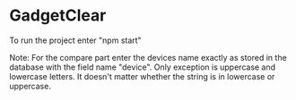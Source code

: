 # GadgetClear

To run the project enter "npm start"

Note:
For the compare part enter the devices name exactly as stored in the database with the field name "device". Only exception is uppercase and lowercase letters. It doesn't matter whether the string is in lowercase or uppercase.
